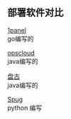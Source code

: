 ## 部署软件对比  
[1panel](https://1panel.cn/)  
go编写的

[opscloud](https://www.kancloud.cn/ixrjog/opscloud/1780645)  
java编写的  

[盘古](https://pangu.javamall.com.cn/)   
java编写的  

[Spug](https://gitee.com/openspug/spug)   
python 编写




